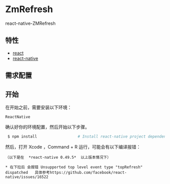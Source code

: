 # ZmRefresh
react-native-ZMRefresh

## 特性
* [react](https://github.com/facebook/react)
* [react-native](https://github.com/facebook/react-native)


## 需求配置


## 开始

在开始之前，需要安装以下环境：

```
ReactNative

```

确认好你的环境配置，然后开始以下步骤。

```bash
 $ npm install                  # Install react-native project dependencies
```

 然后，打开 Xcode ，Command + R 运行，可能会有以下编译报错：
 
 ```
（以下是在  *react-native 0.49.5*  以上版本情况下）

 * 在下拉后 会报错 Unsupported top level event type "topRefresh" dispatched   具体参考https://github.com/facebook/react-native/issues/16522

 
```
